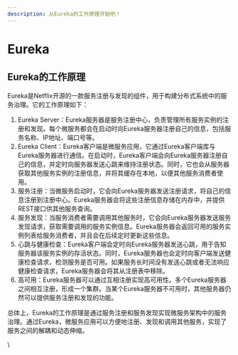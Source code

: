 ```yaml
---
description: 从Eureka的工作原理开始吧！
---
```


# Eureka

## Eureka的工作原理

Eureka是Netflix开源的一款服务注册与发现的组件，用于构建分布式系统中的服务治理。它的工作原理如下：

1. Eureka Server：Eureka服务器是服务注册中心，负责管理所有服务实例的注册和发现。每个微服务都会在启动时向Eureka服务器注册自己的信息，包括服务名称、IP地址、端口号等。
2. Eureka Client：Eureka客户端是微服务应用，它通过Eureka客户端库与Eureka服务器进行通信。在启动时，Eureka客户端会向Eureka服务器注册自己的信息，并定时向服务器发送心跳来维持注册状态。同时，它也会从服务器获取其他服务实例的注册信息，并将其缓存在本地，以便其他服务消费者使用。
3. 服务注册：当微服务启动时，它会向Eureka服务器发送注册请求，将自己的信息注册到注册中心。Eureka服务器会将这些注册信息存储在内存中，并提供REST接口供其他服务查询。
4. 服务发现：当服务消费者需要调用其他服务时，它会向Eureka服务器发送服务发现请求，获取需要调用的服务实例信息。Eureka服务器会返回可用的服务实例列表给服务消费者，并且会在后续定时更新这些信息。
5. 心跳与健康检查：Eureka客户端会定时向Eureka服务器发送心跳，用于告知服务器该服务实例的存活状态。同时，Eureka服务器也会定时向客户端发送健康检查请求，检测服务是否可用。如果服务长时间没有发送心跳或者无法响应健康检查请求，Eureka服务器会将其从注册表中移除。
6. 高可用：Eureka服务器可以通过互相注册实现高可用性。多个Eureka服务器之间相互注册，形成一个集群。当某个Eureka服务器不可用时，其他服务器仍然可以提供服务注册和发现的功能。

总体上，Eureka的工作原理是通过服务注册和服务发现实现微服务架构中的服务治理。通过Eureka，微服务应用可以方便地注册、发现和调用其他服务，实现了服务之间的解耦和动态伸缩。

\


